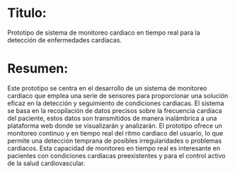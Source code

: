 # Titulo:

Prototipo de sistema de monitoreo cardiaco en tiempo real para la detección de enfermedades cardíacas.

# Resumen:

Este prototipo se centra en el desarrollo de un sistema de monitoreo cardiaco que emplea una serie de sensores para proporcionar una solución eficaz en la detección y seguimiento de condiciones cardiacas. El sistema se basa en la recopilación de datos precisos sobre la frecuencia cardíaca del paciente, estos datos son transmitidos de manera inalámbrica a una plataforma web donde se visualizarán y analizarán. El prototipo ofrece un monitoreo continuo y en tiempo real del ritmo cardiaco del usuario, lo que permite una detección temprana de posibles irregularidades o problemas cardiacos. Esta capacidad de monitoreo en tiempo real es interesante en pacientes con condiciones cardíacas preexistentes y para el control activo de la salud cardiovascular.

